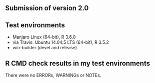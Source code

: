 ## Submission of version 2.0

## Test environments

* Manjaro Linux (64-bit), R 3.6.0
* via Travis: Ubuntu 14.04.5 LTS (64-bit), R 3.5.2
* win-builder (devel and release)

## R CMD check results in my test environments

There were no ERRORs, WARNINGs or NOTEs.
